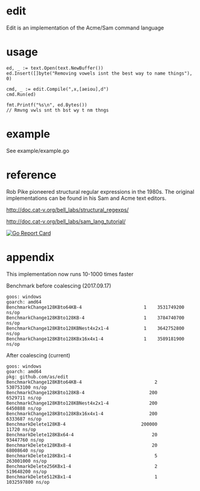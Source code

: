 
# edit 
Edit is an implementation of the Acme/Sam command language 

# usage
```
ed, _ := text.Open(text.NewBuffer())
ed.Insert([]byte("Removing vowels isnt the best way to name things"), 0)

cmd, _ := edit.Compile(",x,[aeiou],d")
cmd.Run(ed)

fmt.Printf("%s\n", ed.Bytes())
// Rmvng vwls snt th bst wy t nm thngs

```

# example
See example/example.go

# reference
Rob Pike pioneered structural regular expressions in the 1980s. The original implementations can be found in his Sam and Acme text editors. 

http://doc.cat-v.org/bell_labs/structural_regexps/

http://doc.cat-v.org/bell_labs/sam_lang_tutorial/

[![Go Report Card](https://goreportcard.com/badge/github.com/as/edit)](https://goreportcard.com/report/github.com/as/edit)

# appendix

This implementation now runs 10-1000 times faster

Benchmark before coalescing (2017.09.17)

```
goos: windows
goarch: amd64
BenchmarkChange128KBto64KB-4             	       1	3531749200 ns/op
BenchmarkChange128KBto128KB-4            	       1	3784740700 ns/op
BenchmarkChange128KBto128KBNest4x2x1-4   	       1	3642752800 ns/op
BenchmarkChange128KBto128KBx16x4x1-4     	       1	3589181900 ns/op
```

After coalescing (current)

```
goos: windows
goarch: amd64
pkg: github.com/as/edit
BenchmarkChange128KBto64KB-4                           2         530753100 ns/op
BenchmarkChange128KBto128KB-4                        200           6529711 ns/op
BenchmarkChange128KBto128KBNest4x2x1-4               200           6450888 ns/op
BenchmarkChange128KBto128KBx16x4x1-4                 200           6333687 ns/op
BenchmarkDelete128KB-4                            200000             11720 ns/op
BenchmarkDelete128KBx64-4                             20          93447760 ns/op
BenchmarkDelete128KBx8-4                              20          68008640 ns/op
BenchmarkDelete128KBx1-4                               5         263001000 ns/op
BenchmarkDelete256KBx1-4                               2         519648200 ns/op
BenchmarkDelete512KBx1-4                               1        1032597800 ns/op
```

